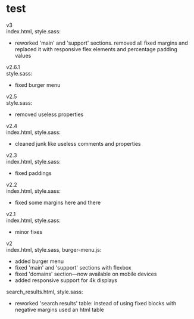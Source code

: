 # test

v3
<br>
index.html, style.sass:
- reworked 'main' and 'support' sections. removed all fixed margins and replaced it with responsive flex elements and percentage padding values

v2.6.1
<br>
style.sass:
- fixed burger menu

v2.5
<br>
style.sass:
- removed useless properties

v2.4
<br>
index.html, style.sass:
- cleaned junk like useless comments and properties

v2.3
<br>
index.html, style.sass:
- fixed paddings

v2.2
<br>
index.html, style.sass:
- fixed some margins here and there

v2.1
<br>
index.html, style.sass:
- minor fixes

v2
<br>
index.html, style.sass, burger-menu.js:
- added burger menu
- fixed 'main' and 'support' sections with flexbox
- fixed 'domains' section—now available on mobile devices
- added responsive support for 4k displays

search_results.html, style.sass:
- reworked 'search results' table: instead of using fixed blocks with negative margins used an html table
